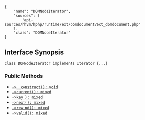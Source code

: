 ``` yamlmeta
{
    "name": "DOMNodeIterator",
    "sources": [
        "api-sources/hhvm/hphp/runtime/ext/domdocument/ext_domdocument.php"
    ],
    "class": "DOMNodeIterator"
}
```




## Interface Synopsis




``` Hack
class DOMNodeIterator implements Iterator {...}
```




### Public Methods




+ [` ->__construct(): void `](</hack/reference/class/DOMNodeIterator/__construct/>)
+ [` ->current(): mixed `](</hack/reference/class/DOMNodeIterator/current/>)
+ [` ->key(): mixed `](</hack/reference/class/DOMNodeIterator/key/>)
+ [` ->next(): mixed `](</hack/reference/class/DOMNodeIterator/next/>)
+ [` ->rewind(): mixed `](</hack/reference/class/DOMNodeIterator/rewind/>)
+ [` ->valid(): mixed `](</hack/reference/class/DOMNodeIterator/valid/>)
<!-- HHAPIDOC -->
